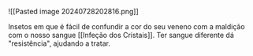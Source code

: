  
 ![[Pasted image 20240728202816.png]]
 
 Insetos em que é fácil de confundir a cor do seu veneno com a maldição com o nosso sangue [[Infeção dos Cristais]]. Ter sangue diferente dá "resistência", ajudando a tratar.
 